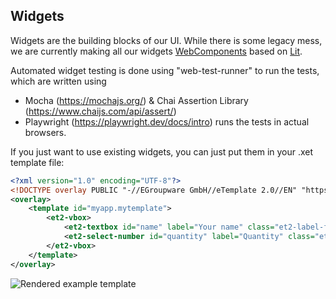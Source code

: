 ## Widgets

Widgets are the building blocks of our UI.
While there is some legacy mess, we are currently making all our
widgets [WebComponents](https://developer.mozilla.org/en-US/docs/Web/API/Web_components)
based on [Lit](https://lit.dev/docs/).

Automated widget testing is done using "web-test-runner" to run the tests, which are written using

* Mocha (https://mochajs.org/) & Chai Assertion Library (https://www.chaijs.com/api/assert/)
* Playwright (https://playwright.dev/docs/intro) runs the tests in actual browsers.

If you just want to use existing widgets, you can just put them in your .xet template file:

```xml
<?xml version="1.0" encoding="UTF-8"?>
<!DOCTYPE overlay PUBLIC "-//EGroupware GmbH//eTemplate 2.0//EN" "https://www.egroupware.org/etemplate2.0.dtd">
<overlay>
    <template id="myapp.mytemplate">
        <et2-vbox>
            <et2-textbox id="name" label="Your name" class="et2-label-fixed"></et2-textbox>
            <et2-select-number id="quantity" label="Quantity" class="et2-label-fixed"></et2-select-number>
        </et2-vbox>
    </template>
</overlay>
```

<img src="/assets/images/widgets_rendered_example.png" alt="Rendered example template">